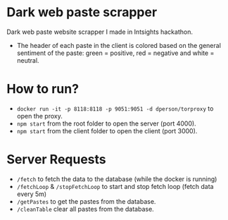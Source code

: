 # Dark web paste scrapper
Dark web paste website scrapper I made in Intsights hackathon.

* The header of each paste in the client is colored based on the general sentiment of the paste: green = positive, red = negative and white = neutral.
# How to run?
- ```docker run -it -p 8118:8118 -p 9051:9051 -d dperson/torproxy``` to open the proxy.
- ```npm start``` from the root folder to open the server (port 4000).
- ```npm start``` from the client folder to open the client (port 3000).

# Server Requests
- ```/fetch``` to fetch the data to the database (while the docker is running)
- ```/fetchLoop``` & ```/stopFetchLoop``` to start and stop fetch loop (fetch data every 5m)
- ```/getPastes``` to get the pastes from the database.
- ```/cleanTable``` clear all pastes from the database.

